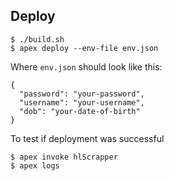 ## Deploy

    $ ./build.sh
    $ apex deploy --env-file env.json
    
Where `env.json` should look like this:

    {
      "password": "your-password",
      "username": "your-username",
      "dob": "your-date-of-birth"
    }
    
To test if deployment was successful

    $ apex invoke hlScrapper
    $ apex logs

